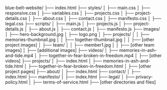 blue-belt-website/
├── index.html
├── styles/
│   ├── main.css
│   ├── responsive.css
│   ├── variables.css
│   ├── projects.css
│   ├── project-details.css
│   ├── about.css
│   ├── contact.css
│   ├── manifesto.css
│   ├── legal.css
├── scripts/
│   ├── main.js
│   ├── projects.js
│   ├── project-details.js
│   ├── about.js
│   ├── contact.js
│   ├── manifesto.js
├── images/
│   ├── hero-background.jpg
│   ├── logo.png
│   ├── projects/
│   │   ├── memories-thumbnail.jpg
│   │   ├── together-thumbnail.jpg
│   │   ├── [other project images]
│   ├── team/
│   │   ├── member1.jpg
│   │   ├── [other team images]
│   ├── [additional images]
├── videos/
│   ├── memories-in-ash-and-tide.mp4
│   ├── together-in-fear-broken-in-freedom.mp4
│   ├── [other videos]
├── projects/
│   ├── index.html
│   ├── memories-in-ash-and-tide.html
│   ├── together-in-fear-broken-in-freedom.html
│   ├── [other project pages]
├── about/
│   ├── index.html
├── contact/
│   ├── index.html
├── manifesto/
│   ├── index.html
├── legal/
│   ├── privacy-policy.html
│   ├── terms-of-service.html
├── [other directories and files]
